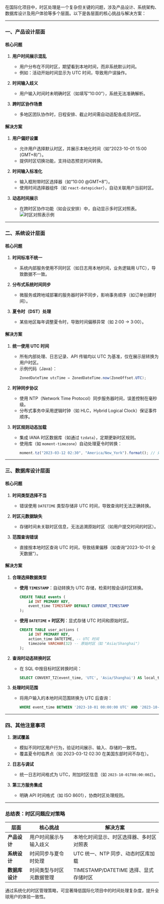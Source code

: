 在国际化项目中，时区处理是一个复杂但关键的问题，涉及产品设计、系统架构、数据库设计及用户体验等多个层面。以下是各层面的核心挑战与解决方案：

---

### **一、产品设计层面**
#### **核心问题**
1. **用户时间展示混乱**  
   - 用户分布在不同时区，期望看到本地时间，而非系统默认时间。
   - 例如：活动开始时间显示为 UTC 时间，导致用户误操作。

2. **时间输入歧义**  
   - 用户输入时间时未明确时区（如填写“10:00”），系统无法准确解析。

3. **跨时区协作场景**  
   - 多地区团队协作时，日程安排、截止时间需自动适配各成员时区。

#### **解决方案**
1. **用户偏好设置**  
   - 允许用户选择默认时区，并展示本地化时间（如“2023-10-01 15:00 (GMT+8)”）。
   - 提供时区切换功能，支持动态预览时间转换。

2. **时间输入标准化**  
   - 输入框附带时区选择器（如“10:00 @GMT+8”）。
   - 使用时间选择器组件（如 `react-datepicker`），自动关联用户当前时区。

3. **动态时间展示**  
   - 在跨时区协作功能（如会议安排）中，自动显示多时区对照表。  
     ![时区对照表示例](https://example.com/timezone-comparison.png)

---

### **二、系统设计层面**
#### **核心问题**
1. **时间标准不统一**  
   - 系统内部服务使用不同时区（如日志用本地时间，业务逻辑用 UTC），导致数据不一致。

2. **分布式系统时间同步**  
   - 微服务或跨地域部署的服务器时钟不同步，影响事务顺序（如订单创建时间）。

3. **夏令时（DST）处理**  
   - 某些地区每年调整夏令时，导致时间偏移异常（如 2:00 → 3:00）。

#### **解决方案**
1. **统一使用 UTC 时间**  
   - 所有内部处理、日志记录、API 传输均以 UTC 为基准，仅在展示层转换为用户时区。
   - 示例代码（Java）：
     ```java
     ZonedDateTime utcTime = ZonedDateTime.now(ZoneOffset.UTC);
     ```

2. **时钟同步协议**  
   - 使用 NTP（Network Time Protocol）同步服务器时间，误差控制在毫秒级。
   - 分布式事务中采用逻辑时钟（如 HLC，Hybrid Logical Clock）保证事件顺序。

3. **时区规则动态加载**  
   - 集成 IANA 时区数据库（如通过 `tzdata`），定期更新时区规则。
   - 使用库（如 `moment-timezone`）自动处理夏令时转换：
     ```javascript
     moment.tz("2023-03-12 02:30", "America/New_York").format(); // 处理夏令时跳跃
     ```

---

### **三、数据库设计层面**
#### **核心问题**
1. **时间类型选择不当**  
   - 错误使用 `DATETIME` 类型存储非 UTC 时间，导致查询时无法正确转换。

2. **时区元数据缺失**  
   - 存储时间未关联时区信息，无法追溯原始时区（如用户提交时间的时区）。

3. **范围查询错误**  
   - 直接按本地时区查询 UTC 时间，导致结果偏移（如查询“2023-10-01 全天数据”）。

#### **解决方案**
1. **合理选择数据类型**  
   - **使用 `TIMESTAMP`**：自动转换为 UTC 存储，检索时按会话时区转换。  
     ```sql
     CREATE TABLE events (
         id INT PRIMARY KEY,
         event_time TIMESTAMP DEFAULT CURRENT_TIMESTAMP
     );
     ```
   - **使用 `DATETIME` + 时区列**：显式存储 UTC 时间和原始时区。  
     ```sql
     CREATE TABLE user_actions (
         id INT PRIMARY KEY,
         action_time DATETIME, -- UTC 时间
         timezone VARCHAR(32) -- 原始时区（如 "Asia/Shanghai"）
     );
     ```

2. **查询时动态转换时区**  
   - 在 SQL 中按目标时区转换时间：
     ```sql
     SELECT CONVERT_TZ(event_time, 'UTC', 'Asia/Shanghai') AS local_time FROM events;
     ```

3. **处理时间范围**  
   - 将用户输入的本地时间范围转换为 UTC 后查询：
     ```sql
     WHERE event_time BETWEEN '2023-10-01 00:00:00 UTC' AND '2023-10-01 23:59:59 UTC';
     ```

---

### **四、其他注意事项**
1. **测试覆盖**  
   - 模拟不同时区用户行为，验证时间展示、输入、存储的一致性。
   - 覆盖夏令时临界点（如 2023-03-12 02:30 在美国东部时间不存在）。

2. **日志与调试**  
   - 统一日志时间格式为 UTC，附加时区信息（如 `2023-10-01T08:00:00Z`）。

3. **第三方服务集成**  
   - 明确 API 时间格式（如 ISO 8601），协商时区处理规则。

---

### **总结表：时区问题应对策略**
| 层面         | 核心挑战                  | 解决方案                                  |
|--------------|---------------------------|------------------------------------------|
| **产品设计** | 用户时间展示与输入歧义    | 本地化时间显示、时区选择器、多时区对照表 |
| **系统设计** | 时间同步与夏令时处理      | UTC 统一、NTP 同步、动态时区库加载       |
| **数据库设计**| 时间类型与时区元数据管理  | TIMESTAMP/DATETIME 选择、显式存储时区    |

通过系统化的时区管理策略，可显著降低国际化项目中的时间处理复杂度，提升全球用户的体验一致性。